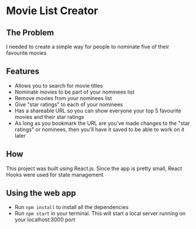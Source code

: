 # Movie List Creator
 
## The Problem

I needed to create a simple way for people to nominate five of their favourite movies

## Features
- Allows you to search for movie titles
- Nominate movies to be part of your nominees list
- Remove movies from your nominees list
- Give "star ratings" to each of your nominees
- Has a shareable URL so you can show everyone your top 5 favourite movies and their star ratings
- As long as you bookmark the URL are you've made changes to the "star ratings" or nominees, then you'll have it saved to be able to work on it later

## How

This project was built using React.js. Since the app is pretty small, React Hooks were used for state management

## Using the web app
- Run `npm install` to install all the dependencies
- Run `npm start` in your terminal. This will start a local server running on your localhost:3000 port